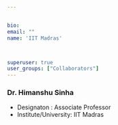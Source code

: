 ```yaml
---


bio: 
email: ""
name: 'IIT Madras'



superuser: true
user_groups: ["Collaborators"]
---
```

### Dr. Himanshu Sinha 
 *	Designaton : Associate Professor
 *	Institute/University: IIT Madras 




